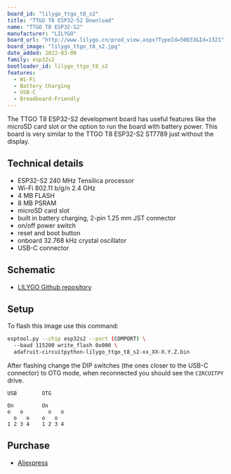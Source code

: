 ```yaml
---
board_id: "lilygo_ttgo_t8_s2"
title: "TTGO T8 ESP32-S2 Download"
name: "TTGO T8 ESP32-S2"
manufacturer: "LILYGO"
board_url: "http://www.lilygo.cn/prod_view.aspx?TypeId=50033&Id=1321"
board_image: "lilygo_ttgo_t8_s2.jpg"
date_added: 2022-03-09
family: esp32s2
bootloader_id: lilygo_ttgo_t8_s2
features:
  - Wi-Fi
  - Battery Charging
  - USB-C
  - Breadboard-Friendly
---
```


The TTGO T8 ESP32-S2 development board has useful features like the microSD card slot or the option to run the board with battery power. This board is very similar to the TTGO T8 ESP32-S2 ST7789 just without the display.

## Technical details

- ESP32-S2 240 MHz Tensilica processor
- Wi-Fi 802.11 b/g/n 2.4 GHz
- 4 MB FLASH
- 8 MB PSRAM
- microSD card slot
- built in battery charging, 2-pin 1.25 mm JST connector
- on/off power switch
- reset and boot button
- onboard 32.768 kHz crystal oscillator
- USB-C connector

## Schematic

- [LILYGO Github repository](https://github.com/Xinyuan-LilyGO/ESP32_S2)

## Setup

To flash this image use this command:

```sh
esptool.py --chip esp32s2 --port (COMPORT) \
  --baud 115200 write_flash 0x000 \
  adafruit-circuitpython-lilygo_ttgo_t8_s2-xx_XX-X.Y.Z.bin
```

After flashing change the DIP switches (the ones closer to the USB-C connector) to OTG mode, when reconnected you should see the `CIRCUITPY` drive.

```text
USB        OTG

On         On
o   o        o   o
  o   o    o   o
1 2 3 4    1 2 3 4
```

## Purchase

* [Aliexpress](https://www.aliexpress.com/item/4001080714038.html?spm=a2g0o.store_pc_groupList.8148356.43.2de336fcINy4O7)
